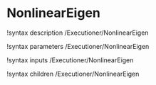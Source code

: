 <!-- MOOSE Documentation Stub: Remove this when content is added. -->

# NonlinearEigen

!syntax description /Executioner/NonlinearEigen

!syntax parameters /Executioner/NonlinearEigen

!syntax inputs /Executioner/NonlinearEigen

!syntax children /Executioner/NonlinearEigen
